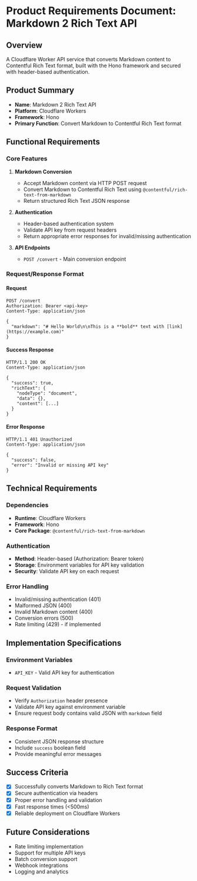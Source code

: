 # Product Requirements Document: Markdown 2 Rich Text API

## Overview

A Cloudflare Worker API service that converts Markdown content to Contentful Rich Text format, built with the Hono framework and secured with header-based authentication.

## Product Summary

- **Name**: Markdown 2 Rich Text API
- **Platform**: Cloudflare Workers
- **Framework**: Hono
- **Primary Function**: Convert Markdown to Contentful Rich Text format

## Functional Requirements

### Core Features

1. **Markdown Conversion**
   - Accept Markdown content via HTTP POST request
   - Convert Markdown to Contentful Rich Text using `@contentful/rich-text-from-markdown`
   - Return structured Rich Text JSON response

2. **Authentication**
   - Header-based authentication system
   - Validate API key from request headers
   - Return appropriate error responses for invalid/missing authentication

3. **API Endpoints**
   - `POST /convert` - Main conversion endpoint

### Request/Response Format

#### Request

```http
POST /convert
Authorization: Bearer <api-key>
Content-Type: application/json

{
  "markdown": "# Hello World\n\nThis is a **bold** text with [link](https://example.com)"
}
```

#### Success Response

```http
HTTP/1.1 200 OK
Content-Type: application/json

{
  "success": true,
  "richText": {
    "nodeType": "document",
    "data": {},
    "content": [...]
  }
}
```

#### Error Response

```http
HTTP/1.1 401 Unauthorized
Content-Type: application/json

{
  "success": false,
  "error": "Invalid or missing API key"
}
```

## Technical Requirements

### Dependencies

- **Runtime**: Cloudflare Workers
- **Framework**: Hono
- **Core Package**: `@contentful/rich-text-from-markdown`

### Authentication

- **Method**: Header-based (Authorization: Bearer token)
- **Storage**: Environment variables for API key validation
- **Security**: Validate API key on each request

### Error Handling

- Invalid/missing authentication (401)
- Malformed JSON (400)
- Invalid Markdown content (400)
- Conversion errors (500)
- Rate limiting (429) - if implemented

## Implementation Specifications

### Environment Variables

- `API_KEY` - Valid API key for authentication

### Request Validation

- Verify `Authorization` header presence
- Validate API key against environment variable
- Ensure request body contains valid JSON with `markdown` field

### Response Format

- Consistent JSON response structure
- Include `success` boolean field
- Provide meaningful error messages

## Success Criteria

- [x] Successfully converts Markdown to Rich Text format
- [x] Secure authentication via headers
- [x] Proper error handling and validation
- [x] Fast response times (<500ms)
- [x] Reliable deployment on Cloudflare Workers

## Future Considerations

- Rate limiting implementation
- Support for multiple API keys
- Batch conversion support
- Webhook integrations
- Logging and analytics
